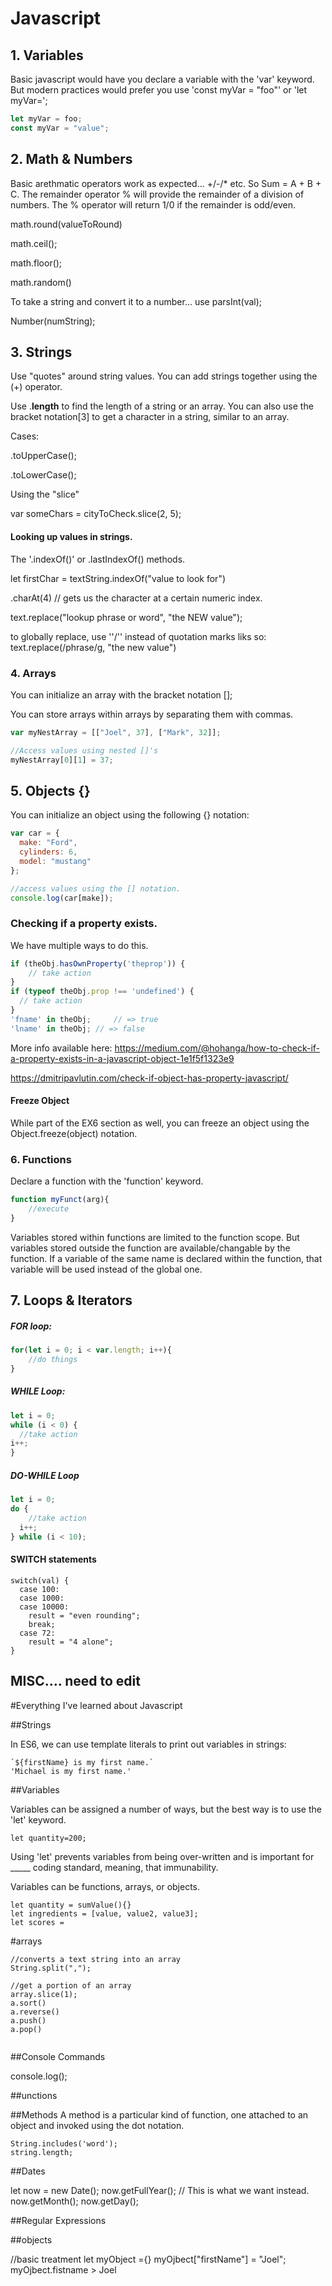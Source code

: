 # Javascript

## 1. Variables

Basic javascript would have you declare a variable with the 'var' keyword.  But modern practices would prefer you use 'const myVar = "foo"' or 'let myVar=';

```javascript
let myVar = foo;
const myVar = "value";
```



## 2. Math & Numbers

Basic arethmatic operators work as expected... +/-/* etc.  So Sum = A + B + C.  The remainder operator % will provide the remainder of a division of numbers.  The % operator will return 1/0 if the remainder is odd/even.

math.round(valueToRound)

math.ceil();

math.floor();

math.random()

To take a string and convert it to a number... use parsInt(val);

Number(numString);





## 3. Strings

Use "quotes" around string values.  You can add strings together using the (+) operator.

Use .**length** to find the length of a string or an array.  You can also use the bracket notation[3] to get a character in a string, similar to an array.

Cases:

.toUpperCase();

.toLowerCase();

Using the "slice"

var someChars = cityToCheck.slice(2, 5);

#### Looking up values in strings.

The '.indexOf()' or .lastIndexOf() methods.

let firstChar = textString.indexOf("value to look for")

.charAt(4) // gets us the character at a certain numeric index.

text.replace("lookup phrase or word", "the NEW value");

to globally replace, use ''/'' instead of quotation marks liks so:  text.replace(/phrase/g, "the new value")



### 4. Arrays

You can initialize an array with the bracket notation [];

You can store arrays within arrays by separating them with commas.

```javascript
var myNestArray = [["Joel", 37], ["Mark", 32]];

//Access values using nested []'s
myNestArray[0][1] = 37;
```



## 5. Objects {}

You can initialize an object using the following {} notation:

```javascript
var car = {
  make: "Ford",
  cylinders: 6,
  model: "mustang"
};

//access values using the [] notation.
console.log(car[make]);
```

### Checking if a property exists.

We have multiple ways to do this.

```javascript
if (theObj.hasOwnProperty('theprop')) {
    // take action
}
if (typeof theObj.prop !== 'undefined') {
  // take action
}
'fname' in theObj;     // => true
'lname' in theObj; // => false
```

More info available here: https://medium.com/@hohanga/how-to-check-if-a-property-exists-in-a-javascript-object-1e1f5f1323e9

https://dmitripavlutin.com/check-if-object-has-property-javascript/

#### Freeze Object

While part of the EX6 section as well, you can freeze an object using the Object.freeze(object) notation.



### 6. Functions

Declare a function with the 'function' keyword.

```javascript
function myFunct(arg){
	//execute
}
```

Variables stored within functions are limited to the function scope.  But variables stored outside the function are available/changable by the function.  If a variable of the same name is declared within the function, that variable will be used instead of the global one.



## 7. Loops & Iterators

##### FOR loop:

```javascript
for(let i = 0; i < var.length; i++){
	//do things
}
```

##### WHILE Loop:

```javascript
let i = 0;
while (i < 0) {
  //take action
i++;
}
```

##### DO-WHILE Loop

```javascript
let i = 0;
do {
	//take action
  i++;
} while (i < 10);
```



#### SWITCH statements

```
switch(val) {
  case 100:
  case 1000:
  case 10000:
    result = "even rounding";
    break;
  case 72:
    result = "4 alone";
}
```









## MISC.... need to edit

#Everything I've learned about Javascript

##Strings


In ES6, we can use template literals to print out variables in strings:

```
`${firstName} is my first name.`
'Michael is my first name.'
```

##Variables

Variables can be assigned a number of ways, but the best way is to use the 'let' keyword.

```
let quantity=200;
```

Using 'let' prevents variables from being over-written and is important for _____ coding standard, meaning, that immunability.

Variables can be functions, arrays, or objects.

```
let quantity = sumValue(){}
let ingredients = [value, value2, value3];
let scores =
```

#arrays


```
//converts a text string into an array
String.split(",");

//get a portion of an array
array.slice(1);
a.sort()
a.reverse()
a.push()
a.pop()


```


##Console Commands

console.log();


##unctions


##Methods
A method is a particular kind of function, one attached to an object and invoked using the dot notation.

```
String.includes('word');
string.length;
```


##Dates

let now = new Date();
now.getFullYear();    // This is what we want instead.
now.getMonth();
now.getDay();

##Regular Expressions

##objects

//basic treatment
let myObject ={}
myOjbect["firstName"] = "Joel";
myOjbect.fistname > Joel